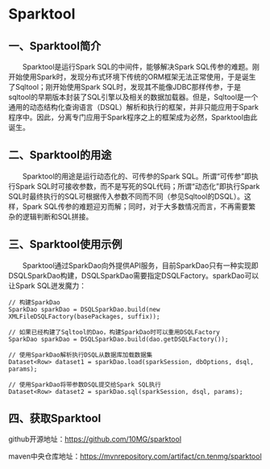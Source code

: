 # Sparktool
## 一、Sparktool简介

<p style="text-indent:2em">
Sparktool是运行Spark SQL的中间件，能够解决Spark SQL传参的难题。刚开始使用Spark时，发现分布式环境下传统的ORM框架无法正常使用，于是诞生了Sqltool；刚开始使用Spark SQL时，发现其不能像JDBC那样传参，于是sqltool的早期版本封装了SQL引擎以及相关的数据加载器。但是，Sqltool是一个通用的动态结构化查询语言（DSQL）解析和执行的框架，并非只能应用于Spark程序中。因此，分离专门应用于Spark程序之上的框架成为必然，Sparktool由此诞生。
</p>

## 二、Sparktool的用途

<p style="text-indent:2em">
Sparktool的用途是运行动态化的、可传参的Spark SQL。所谓“可传参”即执行Spark SQL时可接收参数，而不是写死的SQL代码；所谓“动态化”即执行Spark SQL时最终执行的SQL可根据传入参数不同而不同（参见Sqltool的DSQL）。这样，Spark SQL传参的难题迎刃而解；同时，对于大多数情况而言，不再需要繁杂的逻辑判断和SQL拼接。
</p>

## 三、Sparktool使用示例

<p style="text-indent:2em">
Sparktool通过SparkDao向外提供API服务，目前SparkDao只有一种实现即DSQLSparkDao构建，DSQLSparkDao需要指定DSQLFactory。sparkDao可以让Spark SQL迸发魔力：
</p>

```
// 构建SparkDao
SparkDao sparkDao = DSQLSparkDao.build(new XMLFileDSQLFactory(basePackages, suffix));

// 如果已经构建了Sqltool的Dao，构建SparkDao时可以重用DSQLFactory
SparkDao sparkDao = DSQLSparkDao.build(dao.getDSQLFactory());

// 使用SparkDao解析执行DSQL从数据库加载数据集
Dataset<Row> dataset1 = sparkDao.load(sparkSession, dbOptions, dsql, params);

// 使用SparkDao将带参数DSQL提交给Spark SQL执行
Dataset<Row> dataset2 = sparkDao.sql(sparkSession, dsql, params);
```


## 四、获取Sparktool
github开源地址：https://github.com/10MG/sparktool

maven中央仓库地址：https://mvnrepository.com/artifact/cn.tenmg/sparktool